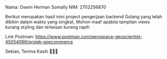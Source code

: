 Nama: Oswin Herman Somally
NIM: 2702256870

Berikut merupakan hasil mini project pengerjaan backend Golang yang telah dibikin dalam waktu yang singkat, Mohon maaf apabila tampilan views kurang styling dan terkesan kurang rapih

Link Postman: https://www.postman.com/aerospace-geoscientist-45054066/projek-goecommerce

Sekian, Terima Kasih 🙏🙏🙏
